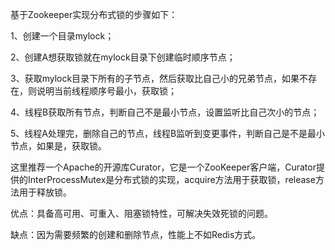 基于Zookeeper实现分布式锁的步骤如下：

1、创建一个目录mylock；

2、创建A想获取锁就在mylock目录下创建临时顺序节点；

3、获取mylock目录下所有的子节点，然后获取比自己小的兄弟节点，如果不存在，则说明当前线程顺序号最小，获取锁；

4、线程B获取所有节点，判断自己不是最小节点，设置监听比自己次小的节点；

5、线程A处理完，删除自己的节点，线程B监听到变更事件，判断自己是不是最小节点，如果是，获取锁。

这里推荐一个Apache的开源库Curator，它是一个ZooKeeper客户端，Curator提供的InterProcessMutex是分布式锁的实现，acquire方法用于获取锁，release方法用于释放锁。

优点：具备高可用、可重入、阻塞锁特性，可解决失效死锁的问题。

缺点：因为需要频繁的创建和删除节点，性能上不如Redis方式。